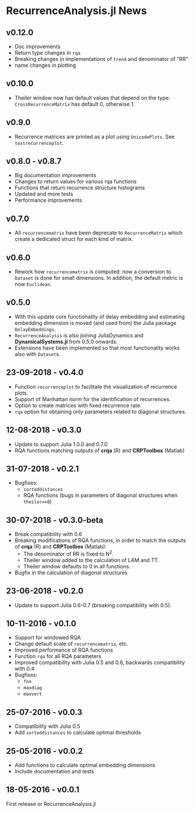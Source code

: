 # RecurrenceAnalysis.jl News

## v0.12.0
- Doc improvements
- Return type changes in `rqa`
- Breaking changes in implementations of `trend` and denominator of "RR"
- name changes in plotting

## v0.10.0
- Theiler window now has default values that depend on the type: `CrossRecurrenceMatrix` has default 0, otherwise 1.

## v0.9.0
- Recurrence matrices are printed as a plot using `UnicodePlots`. See `textrecurrenceplot`.

## v0.8.0 - v0.8.7
- Big documentation improvements
- Changes to return values for various rqa functions
- Functions that return recurrence structure histograms
- Updated and more tests
- Performance improvements

## v0.7.0
* All `recurrencematrix` have been deprecate to `RecurrenceMatrix` which
  create a dedicated struct for each kind of matrix.

## v0.6.0
* Rework how `recurrencematrix` is computed: now a conversion to `Dataset` is done for small dimensions. In addition, the default metric is now `Euclidean`.

## v0.5.0
* With this update core functionality of delay embedding and estimating embedding dimension is moved (and used from) the Julia package `DelayEmbeddings`.
* `RecurrenceAnalysis` is also joining JuliaDynamics and **DynamicalSystems.jl** from 0.5.0 onwards.
* Extensions have been implemented so that most functionality works also with `Dataset`s.

## 23-09-2018 - v0.4.0

* Function `recurrenceplot` to facilitate the visualization of recurrence plots.
* Support of Manhattan norm for the identification of recurrences.
* Option to create matrices with fixed recurrence rate.
* `rqa` option for obtaining only parameters related to diagonal structures.

## 12-08-2018 - v0.3.0

* Update to support Julia 1.0.0 and 0.7.0
* RQA functions matching outputs of **crqa** (R) and **CRPToolbox** (Matlab)

## 31-07-2018 - v0.2.1

* Bugfixes:
    - `sorteddistances`
    - RQA functions (bugs in parameters of diagonal structures when `theiler==0`)

## 30-07-2018 - v0.3.0-beta

* Break compatibility with 0.6
* Breaking modifications of RQA functions, in order to match the outputs of
  **crqa** (R) and **CRPToolbox** (Matlab):
    - The denominator of RR is fixed to N<sup>2</sup>.
    - Theiler window added to the calculation of LAM and TT.
    - Theiler window defaults to 0 in all functions.
* Bugfix in the calculation of diagonal structures

## 23-06-2018 - v0.2.0

* Update to support Julia 0.6-0.7 (breaking compatibility with 0.5).

## 10-11-2016 - v0.1.0

* Support for windowed RQA
* Change default scale of `recurrencematrix`, etc.
* Improved performance of RQA functions
* Function `rqa` for all RQA parameters
* Improved compatibility with Julia 0.5 and 0.6, backwards compatibility with 0.4
* Bugfixes:
    - `fnn`
    - `maxdiag`
    - `maxvert`

## 25-07-2016 - v0.0.3

* Compatibility with Julia 0.5
* Add `sorteddistances` to calculate optimal thresholds

## 25-05-2016 - v0.0.2

* Add functions to calculate optimal embedding dimensions
* Include documentation and tests

## 18-05-2016 - v0.0.1

First release or RecurrenceAnalysis.jl
